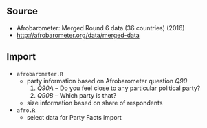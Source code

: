 ## Source

 * Afrobarometer: Merged Round 6 data (36 countries) (2016)
 * http://afrobarometer.org/data/merged-data


## Import

 * `afrobarometer.R`
   + party information based on Afrobarometer question _Q90_
     1. _Q90A_ – Do you feel close to any particular political party?
     2. _Q90B_ – Which party is that?
   + size information based on share of respondents
 * `afro.R`
   + select data for Party Facts import
